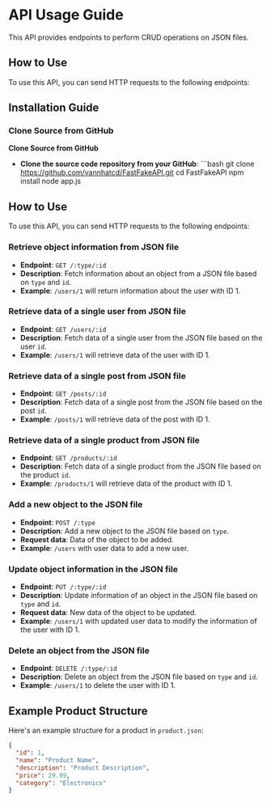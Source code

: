 # API Usage Guide

This API provides endpoints to perform CRUD operations on JSON files.

## How to Use

To use this API, you can send HTTP requests to the following endpoints:

<!-- ... (Other API usage instructions) -->

## Installation Guide

### Clone Source from GitHub

**Clone Source from GitHub**

   - **Clone the source code repository from your GitHub**:
    ```bash
        git clone <https://github.com/vannhatcd/FastFakeAPI.git>
        cd FastFakeAPI
        npm install
        node app.js

## How to Use

To use this API, you can send HTTP requests to the following endpoints:

### Retrieve object information from JSON file

- **Endpoint**: `GET /:type/:id`
- **Description**: Fetch information about an object from a JSON file based on `type` and `id`.
- **Example**: `/users/1` will return information about the user with ID 1.

### Retrieve data of a single user from JSON file

- **Endpoint**: `GET /users/:id`
- **Description**: Fetch data of a single user from the JSON file based on the user `id`.
- **Example**: `/users/1` will retrieve data of the user with ID 1.

### Retrieve data of a single post from JSON file

- **Endpoint**: `GET /posts/:id`
- **Description**: Fetch data of a single post from the JSON file based on the post `id`.
- **Example**: `/posts/1` will retrieve data of the post with ID 1.

### Retrieve data of a single product from JSON file

- **Endpoint**: `GET /products/:id`
- **Description**: Fetch data of a single product from the JSON file based on the product `id`.
- **Example**: `/products/1` will retrieve data of the product with ID 1.

### Add a new object to the JSON file

- **Endpoint**: `POST /:type`
- **Description**: Add a new object to the JSON file based on `type`.
- **Request data**: Data of the object to be added.
- **Example**: `/users` with user data to add a new user.

### Update object information in the JSON file

- **Endpoint**: `PUT /:type/:id`
- **Description**: Update information of an object in the JSON file based on `type` and `id`.
- **Request data**: New data of the object to be updated.
- **Example**: `/users/1` with updated user data to modify the information of the user with ID 1.

### Delete an object from the JSON file

- **Endpoint**: `DELETE /:type/:id`
- **Description**: Delete an object from the JSON file based on `type` and `id`.
- **Example**: `/users/1` to delete the user with ID 1.

## Example Product Structure

Here's an example structure for a product in `product.json`:

```json
{
  "id": 1,
  "name": "Product Name",
  "description": "Product Description",
  "price": 29.99,
  "category": "Electronics"
}
